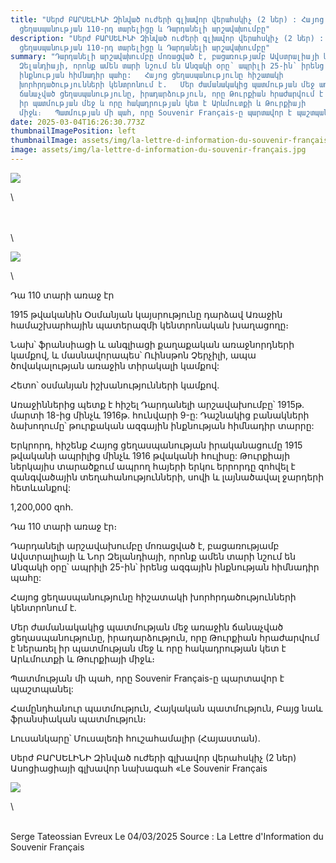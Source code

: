 ```yaml
---
title: "Սերժ ԲԱՐՍԵԼԻՆԻ Զինված ուժերի գլխավոր վերահսկիչ (2 ներ) : Հայոց
  ցեղասպանության 110-րդ տարելիցը և Դարդանելի արշավախումբը"
description: "Սերժ ԲԱՐՍԵԼԻՆԻ Զինված ուժերի գլխավոր վերահսկիչ (2 ներ) : Հայոց
  ցեղասպանության 110-րդ տարելիցը և Դարդանելի արշավախումբը"
summary: "Դարդանելի արշավախումբը մոռացված է, բացառությամբ Ավստրալիայի և Նոր
  Զելանդիայի, որոնք ամեն տարի նշում են Անզակի օրը՝ ապրիլի 25-ին՝ իրենց ազգային
  ինքնության հիմնադիր պահը:   Հայոց ցեղասպանությունը հիշատակի
  խորհրդածությունների կենտրոնում է.   Մեր ժամանակակից պատմության մեջ առաջին
  ճանաչված ցեղասպանությունը, իրադարձություն, որը Թուրքիան հրաժարվում է ներառել
  իր պատմության մեջ և որը հակադրության կետ է Արևմուտքի և Թուրքիայի
  միջև։   Պատմության մի պահ, որը Souvenir Français-ը պարտավոր է պաշտպանել:"
date: 2025-03-04T16:26:30.773Z
thumbnailImagePosition: left
thumbnailImage: assets/img/la-lettre-d-information-du-souvenir-français-2.jpg
image: assets/img/la-lettre-d-information-du-souvenir-français.jpg
---
```

<!--StartFragment-->

![](https://ci3.googleusercontent.com/meips/ADKq_NYbIgEoSgVXTqi1ZLtzidEJmfmehYGChhZaN02qTpx8NeuxpVwa9W3Xdv-L9Uw1b9J4WKXnqfhIbVTXTxTgfUCU20SOHH2Ln39odVl7dqdOg6jnqFnusR6ZZJsRd4lG2WheuDhMjrmixTAqBO87n2m25_VUlCmgazG3BAt1616ULkpPuAgzsMfwwLqREuwmQxgU2d2jTArucSEOBIpE=s0-d-e1-ft#https://img.news-souvenir-francais.fr/5a6841cfb85b536a9f4beade/7JB5IHiuRaSXYfBU8F218g/BEFgbxXBQuqUKVpjipeUkg-Titre%20news%20%281%29.jpg)

<!--EndFragment-->\

\
\
\

<!--StartFragment-->

![](https://ci3.googleusercontent.com/meips/ADKq_NZAJNkRwMhwcuzmaSCqzeI8PxtpUM2HyGDLMBXSdXSys8fu1oBlnvAejBZMG29Mz5Xsz1yKuAWheGz9DNjJoGnqUxkE3oO9_gz8SP_TBdOiEsj_XnNrOSN1AlroY9XhR0bUSar6HO9GWakJyB_mhBWtKrXEIv_QrodDsVwhk6hunswhlze5l-zRgw_PGu9tsTj880LEOxM=s0-d-e1-ft#https://img.news-souvenir-francais.fr/5a6841cfb85b536a9f4beade/7JB5IHiuRaSXYfBU8F218g/BEFgbxXBQuqUKVpjipeUkg-Photo%20SB%2023.jpg)

<!--EndFragment-->\

Դա 110 տարի առաջ էր

1915 թվականին Օսմանյան կայսրությունը դարձավ Առաջին համաշխարհային պատերազմի կենտրոնական խաղացողը։

Նախ՝ ֆրանսիացի և անգլիացի քաղաքական առաջնորդների կամքով, և մասնավորապես՝ Ուինսթոն Չերչիլի, ապա ծովակալության առաջին տիրակալի կամքով:

Հետո՝ օսմանյան իշխանությունների կամքով.

Առաջիններից պետք է հիշել Դարդանելի արշավախումբը՝ 1915թ. մարտի 18-ից մինչև 1916թ. հունվարի 9-ը: Դաշնակից բանակների ձախողումը՝ թուրքական ազգային ինքնության հիմնադիր տարրը:

Երկրորդ, հիշենք Հայոց ցեղասպանության իրականացումը 1915 թվականի ապրիլից մինչև 1916 թվականի հուլիսը: Թուրքիայի ներկայիս տարածքում ապրող հայերի երկու երրորդը զոհվել է զանգվածային տեղահանությունների, սովի և լայնածավալ ջարդերի հետևանքով:

1,200,000 զոհ.

Դա 110 տարի առաջ էր։

Դարդանելի արշավախումբը մոռացված է, բացառությամբ Ավստրալիայի և Նոր Զելանդիայի, որոնք ամեն տարի նշում են Անզակի օրը՝ ապրիլի 25-ին՝ իրենց ազգային ինքնության հիմնադիր պահը:

Հայոց ցեղասպանությունը հիշատակի խորհրդածությունների կենտրոնում է.

Մեր ժամանակակից պատմության մեջ առաջին ճանաչված ցեղասպանությունը, իրադարձություն, որը Թուրքիան հրաժարվում է ներառել իր պատմության մեջ և որը հակադրության կետ է Արևմուտքի և Թուրքիայի միջև։

Պատմության մի պահ, որը Souvenir Français-ը պարտավոր է պաշտպանել:

Համընդհանուր պատմություն,
Հայկական պատմություն,
Բայց նաև ֆրանսիական պատմություն։

Լուսանկարը՝ Մուսալեռի հուշահամալիր (Հայաստան).

Սերժ ԲԱՐՍԵԼԻՆԻ
Զինված ուժերի գլխավոր վերահսկիչ (2 ներ)
Ասոցիացիայի գլխավոր նախագահ «Le Souvenir Français

<!--StartFragment-->

![](https://ci3.googleusercontent.com/meips/ADKq_Na1VhEYqoS8nBAQRSzCNL0dFRtkiYcXkPD8WeXkqW5niCwiaJyJDJT_Wop2ZOlvnMou2U15vCz-RHZzP4B2RKJTD72BJh1xWjSyOJ27JfQF1bAzUemiJYQdScP_o3USAP-hWBn9yssqwSO4xL5IR6wqxtngxfPDyy6BTTxn9GLPzWYPzmK3R41IwpnR3OJzrfg=s0-d-e1-ft#https://img.news-souvenir-francais.fr/5a6841cfb85b536a9f4beade/7JB5IHiuRaSXYfBU8F218g/BEFgbxXBQuqUKVpjipeUkg-Musa%20Ler.jpg)

<!--EndFragment-->\

\
S﻿erge Tateossian Evreux   Le 04/03/2025   Source : La Lettre d'Information du Souvenir Français